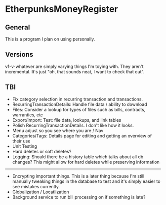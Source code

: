 # EtherpunksMoneyRegister


## General
This is a program I plan on using personally.

## Versions

v1-v-whatever are simply varying things I'm toying with. They aren't incremental. It's just "oh, that sounds neat, I want to check that out".

## TBI

* Fix category selection in recurring transaction and transactions.
* RecurringTransactionDetails: Handle file data / ability to download
* Files: Consider a lookup for types of files such as bills, contracts, warranties, etc
* Export/Import: Test: file data, lookups, and link tables
* Polish RecurringTransactionDetails. I don't like how it looks.
* Menu adjust so you see where you are / Nav
* Categories/Tags: Details page for editing and getting an overview of their use
* Unit Testing
* Hard deletes or soft deletes?
* Logging: Should there be a history table which talks about all db changes? This might allow for hard deletes while preserving information
<hr />

* Encrypting important things. This is a later thing because I'm still manually tweaking things in the database to test and it's simply easier to see mistakes currently.
* Globalization / Locatlization
* Background service to run bill processing on if something is late?
